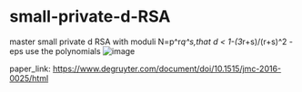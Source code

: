 # small-private-d-RSA
master small private d RSA with moduli N=p^r*q^s,that d < 1-(3*r+s)/(r+s)^2 - eps
use the polynomials
![image](https://github.com/zarismine/small-private-d-RSA/assets/90366333/eb7a9126-8ec2-48e2-9c63-de4c3d475363)

paper_link: https://www.degruyter.com/document/doi/10.1515/jmc-2016-0025/html
